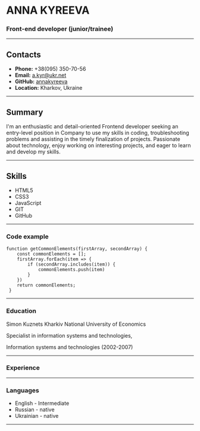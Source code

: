 # **ANNA KYREEVA**

### Front-end developer (junior/trainee)

---

## Contacts

- **Phone:** +38(095) 350-70-56
- **Email:** a.kyr@ukr.net
- **GitHub:** [annakyreeva](https://github.com/AnnaKyreeva/)
- **Location:** Kharkov, Ukraine

---

## Summary

I'm an enthusiastic and detail-oriented Frontend developer seeking an entry-level position in Company to use my skills in coding, troubleshooting problems and assisting in the timely finalization of projects. Passionate about technology, enjoy working on interesting projects, and eager to learn and develop my skills.

---

## Skills

- HTML5
- CSS3
- JavaScript
- GIT
- GitHub

---

### Code example

```
function getCommonElements(firstArray, secondArray) {
    const commonElements = [];
    firstArray.forEach(item => {
        if (secondArray.includes(item)) {
            commonElements.push(item)
        }
    })
    return commonElements;
 }
```

---

### Education

Simon Kuznets Kharkiv National University of Economics

Specialist in information systems and technologies,

Information systems and technologies (2002-2007)

---

### Experience

---

### Languages

- English - Intermediate
- Russian - native
- Ukrainian - native

---
